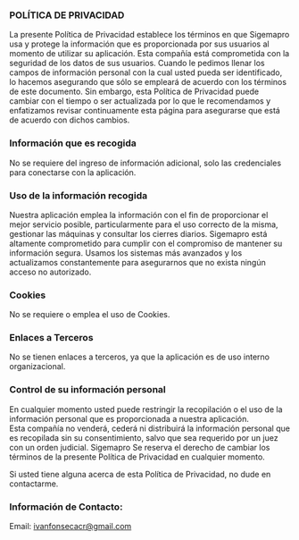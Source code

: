 ### POLÍTICA DE PRIVACIDAD
La presente Política de Privacidad establece los términos en que Sigemapro usa y protege la información que es proporcionada por sus usuarios al momento de utilizar su aplicación. Esta compañía está comprometida con la seguridad de los datos de sus usuarios. Cuando le pedimos llenar los campos de información personal con la cual usted pueda ser identificado, lo hacemos asegurando que sólo se empleará de acuerdo con los términos de este documento. Sin embargo, esta Política de Privacidad puede cambiar con el tiempo o ser actualizada por lo que le recomendamos y enfatizamos revisar continuamente esta página para asegurarse que está de acuerdo con dichos cambios.

### Información que es recogida
No se requiere del ingreso de información adicional, solo las credenciales para conectarse con la aplicación.

### Uso de la información recogida
Nuestra aplicación emplea la información con el fin de proporcionar el mejor servicio posible, particularmente para el uso correcto de la misma, gestionar las máquinas y consultar los cierres diarios. 
Sigemapro está altamente comprometido para cumplir con el compromiso de mantener su información segura. Usamos los sistemas más avanzados y los actualizamos constantemente para asegurarnos que no exista ningún acceso no autorizado.

### Cookies
No se requiere o emplea el uso de Cookies.

### Enlaces a Terceros
No se tienen enlaces a terceros, ya que la aplicación es de uso interno organizacional.

### Control de su información personal
En cualquier momento usted puede restringir la recopilación o el uso de la información personal que es proporcionada a nuestra aplicación.  
Esta compañía no venderá, cederá ni distribuirá la información personal que es recopilada sin su consentimiento, salvo que sea requerido por un juez con un orden judicial.
Sigemapro Se reserva el derecho de cambiar los términos de la presente Política de Privacidad en cualquier momento.

Si usted tiene alguna acerca de esta Política de Privacidad, no dude en contactarme.
### Información de Contacto:
Email: ivanfonsecacr@gmail.com
